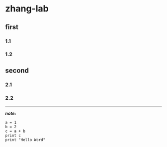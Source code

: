 # zhang-lab

## first
### 1.1
### 1.2
## second
### 2.1
### 2.2
***
***note:***

```
a = 1
b = 2
c = a + b
print c
print "Hello Word"
```
